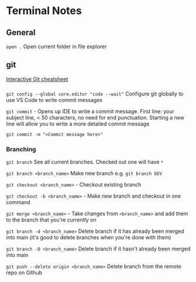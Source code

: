 # Terminal Notes

## General

`open .` Open current folder in file explorer

## git

[Interactive Git cheatsheet](https://ndpsoftware.com/git-cheatsheet.html)

###

`git config --global core.editor "code --wait"` Configure git globally to use VS Code to write commit messages

`git commit` - Opens up IDE to write a commit message. First line: your subject line, < 50 characters, no need for end punctuation. Starting a new line will allow you to write a more detailed commit message

`git commit -m "<Commit message here>"`

### Branching

`git branch` See all current branches. Checked out one will have `*`

`git branch <branch_name>` Make new branch e.g. `git branch DEV`

`git checkout <branch_name>` - Checkout existing branch

`git checkout -b <branch_name>` - Make new branch and checkout in one command

`git merge <branch_name>` - Take changes from `<branch_name>` and add them to the branch that you're currently on

`git branch -d <branch_name>` Delete branch if it has already been merged into main (it's good to delete branches when you're done with them)

`git branch -D <branch_name>` Delete branch if it hasn't already been merged into main

`git push --delete origin <branch_name>` Delete branch from the remote repo on Github
